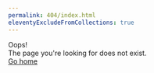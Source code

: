 ```yaml
---
permalink: 404/index.html
eleventyExcludeFromCollections: true
---
```

<section class="hero">
  <div class="hero-title">Oops!</div>
  <div class="hero-subtitle">The page you're looking for does not exist.</div>
</section>
<section class="page-content">
  <div class="action-link-container"><a href="index.njk" class="back-link">Go home</a></div>
</section>
